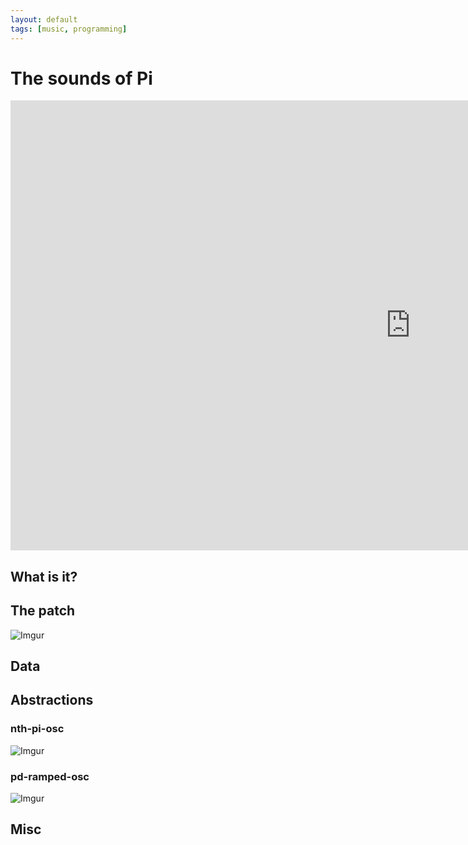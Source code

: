 ```yaml
---
layout: default
tags: [music, programming]
---
```


# The sounds of Pi
<iframe 
    width="1280" 
    height="720" 
    src="https://www.youtube.com/embed/ieRqPCtJfew" 
    frameborder="0" 
    allow="accelerometer; autoplay; encrypted-media; gyroscope; picture-in-picture" 
    allowfullscreen>
</iframe>

## What is it?

## The patch

![Imgur](https://i.imgur.com/yKOp0uS.jpg)

## Data

## Abstractions

### nth-pi-osc

![Imgur](https://i.imgur.com/HDb2Dao.jpg)

### pd-ramped-osc

![Imgur](https://i.imgur.com/06C8ioi.jpg)

## Misc

